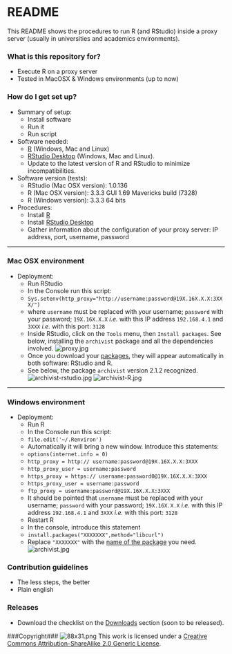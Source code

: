 # README #

This README shows the procedures to run R (and RStudio) inside a proxy server (usually in universities and academics environments). 

### What is this repository for? ###

* Execute R on a proxy server
* Tested in MacOSX & Windows environments (up to now)

### How do I get set up? ###

* Summary of setup:
    * Install software
    * Run it
    * Run script
* Software needed:
    * [R](https://cran.r-project.org) (Windows, Mac and Linux)
    * [RStudio Desktop](https://www.rstudio.com/products/rstudio/#Desktop) (Windows, Mac and Linux). 
    * Update to the latest version of R and RStudio to minimize incompatibilities.
* Software version (tests):
    * RStudio (Mac OSX version): 1.0.136
    * R (Mac OSX version): 3.3.3 GUI 1.69 Mavericks build (7328)
    * R (Windows version): 3.3.3 64 bits
* Procedures:
    * Install [R](https://cran.r-project.org/bin/)
    * Install [RStudio Desktop](https://www.rstudio.com/products/rstudio/#Desktop)
    * Gather information about the configuration of your proxy server: IP address, port, username, password
-----------------------
### Mac OSX environment ###

* Deployment:
    * Run RStudio
    * In the Console run this script:
    * `Sys.setenv(http_proxy="http://username:password@19X.16X.X.X:3XXX/")`
    * where `username` must be replaced with your username; `password` with your password; `19X.16X.X.X` *i.e.* with this IP address `192.168.4.1` and `3XXX` *i.e.* with this port: `3128`
    * Inside RStudio, click on the `Tools` menu, then `Install packages`. See below, installing the `archivist` package and all the dependencies involved.
![proxy.jpg](https://bitbucket.org/repo/4pKrXRd/images/623860906-proxy.jpg)
    * Once you download your [packages](https://cran.r-project.org/web/packages/available_packages_by_name.html), they will appear automatically in both software: RStudio and R.
    * See below, the package `archivist` version 2.1.2 recognized.
![archivist-rstudio.jpg](https://bitbucket.org/repo/4pKrXRd/images/3761449446-archivist-rstudio.jpg)
![archivist-R.jpg](https://bitbucket.org/repo/4pKrXRd/images/871921475-archivist-R.jpg)

-----------------------
### Windows environment ###
* Deployment:
    * Run R
    * In the Console run this script:
    * `file.edit('~/.Renviron')`
    * Automatically it will bring a new window. Introduce this statements:
    * `options(internet.info = 0)`
    * `http_proxy = http:// username:password@19X.16X.X.X:3XXX`
    * `http_proxy_user = username:password`
    * `https_proxy = https:// username:password0@19X.16X.X.X:3XXX`
    * `https_proxy_user = username:password`
    * `ftp_proxy = username:password@19X.16X.X.X:3XXX`
    * It should be pointed that `username` must be replaced with your username; `password` with your password; `19X.16X.X.X` *i.e.* with this IP address `192.168.4.1` and `3XXX` *i.e.* with this port: `3128`
    * Restart R
    * In the console, introduce this statement
    * `install.packages("XXXXXXX",method="libcurl")`
    * Replace `"XXXXXXX"` with the [name of the package](https://cran.r-project.org/web/packages/available_packages_by_name.html) you need.
![archivist.jpg](https://bitbucket.org/repo/4pKrXRd/images/4115872337-archivist.jpg)
### Contribution guidelines ###

* The less steps, the better
* Plain english

### Releases ###

* Download the checklist on the [Downloads](https://bitbucket.org/imhicihu/r-on-proxy-server/downloads/) section (soon to be released).

###Copyright###
![88x31.png](https://bitbucket.org/repo/4pKrXRd/images/3902704043-88x31.png)
This work is licensed under a [Creative Commons Attribution-ShareAlike 2.0 Generic License](http://creativecommons.org/licenses/by-sa/2.0/).